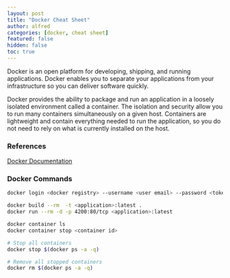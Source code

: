 ```yaml
---
layout: post
title: "Docker Cheat Sheet"
author: alfred
categories: [docker, cheat sheet]
featured: false
hidden: false
toc: true
---
```


Docker is an open platform for developing, shipping, and running applications. Docker enables you to separate your applications from your infrastructure so you can deliver software quickly.

Docker provides the ability to package and run an application in a loosely isolated environment called a container. The isolation and security allow you to run many containers simultaneously on a given host. Containers are lightweight and contain everything needed to run the application, so you do not need to rely on what is currently installed on the host.

<!--more-->

### References

[Docker Documentation](https://docs.docker.com/)

### Docker Commands

```sh
docker login <docker registry> --username <user email> --password <token>

docker build --rm  -t <application>:latest .
docker run --rm -d -p 4200:80/tcp <application>:latest

docker container ls
docker container stop <container id>

# Stop all containers
docker stop $(docker ps -a -q)

# Remove all stopped containers
docker rm $(docker ps -a -q)
```
